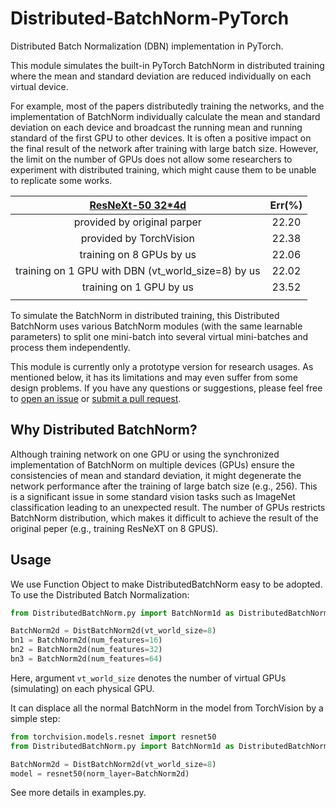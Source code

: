 # Distributed-BatchNorm-PyTorch

Distributed Batch Normalization (DBN) implementation in PyTorch.

This module simulates the built-in PyTorch BatchNorm in distributed training
where the mean and standard deviation are reduced individually on each virtual device.

For example, most of the papers distributedly training the networks, 
and the implementation of BatchNorm individually calculate the mean and standard deviation
on each device and broadcast the running mean and running standard of the first GPU to other devices.
It is often a positive impact on the final result of the network after training with large batch size. 
However, the limit on the number of GPUs does not allow some researchers to experiment with distributed training, which might cause them to be unable to replicate some works. 

| [ResNeXt-50 32*4d](https://arxiv.org/abs/1611.05431) |Err(%)|
| :--------------------------------------: | :-------: |
|     provided by original parper    | 22.20|
|     provided by TorchVision        | 22.38|
|     training on 8 GPUs by us       | 22.06 |
|     training on 1 GPU with DBN (vt_world_size=8) by us | 22.02 |
|     training on 1 GPU by us       | 23.52 |
|||

To simulate the BatchNorm in distributed training, this Distributed BatchNorm uses various BatchNorm modules (with the same learnable parameters)
to split one mini-batch into several virtual mini-batches and process them independently. 

This module is currently only a prototype version for research usages. As mentioned below,
it has its limitations and may even suffer from some design problems. If you have any
questions or suggestions, please feel free to
[open an issue](https://github.com/PoonKinWang/Distributed-BatchNorm-PyTorch/issues) or 
[submit a pull request](https://github.com/PoonKinWang/Distributed-BatchNorm-PyTorch/pulls).

## Why Distributed BatchNorm?

Although training network on one GPU or using the synchronized implementation of BatchNorm on multiple devices (GPUs)
ensure the consistencies of mean and standard deviation, it might degenerate the network performance after the training of large batch size (e.g., 256).
This is a significant issue in some standard vision tasks such as ImageNet classification leading to an unexpected result. 
The number of GPUs restricts BatchNorm distribution, which makes it difficult to achieve the result of the original peper (e.g., training ResNeXT on 8 GPUS). 

## Usage
We use Function Object to make DistributedBatchNorm easy to be adopted. 
To use the Distributed Batch Normalization:

```python
from DistributedBatchNorm.py import BatchNorm1d as DistributedBatchNorm2d

BatchNorm2d = DistBatchNorm2d(vt_world_size=8)
bn1 = BatchNorm2d(num_features=16)
bn2 = BatchNorm2d(num_features=32)
bn3 = BatchNorm2d(num_features=64)
```

Here, argument `vt_world_size` denotes the number of virtual GPUs (simulating) on each physical GPU. 

It can displace all the normal BatchNorm in the model from TorchVision by a simple step:

```python
from torchvision.models.resnet import resnet50
from DistributedBatchNorm.py import BatchNorm1d as DistributedBatchNorm2d

BatchNorm2d = DistBatchNorm2d(vt_world_size=8)
model = resnet50(norm_layer=BatchNorm2d)
```

See more details in examples.py.